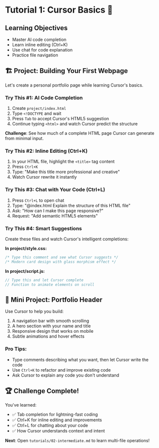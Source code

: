 # Tutorial 1: Cursor Basics 🌟

## Learning Objectives
- Master AI code completion
- Learn inline editing (Ctrl+K)  
- Use chat for code explanation
- Practice file navigation

## 🏗️ Project: Building Your First Webpage

Let's create a personal portfolio page while learning Cursor's basics.

### Try This #1: AI Code Completion

1. Create `project/index.html`
2. Type `<!DOCTYPE` and wait
3. Press `Tab` to accept Cursor's HTML5 suggestion
4. Continue typing `<html>` and watch Cursor predict the structure

**Challenge**: See how much of a complete HTML page Cursor can generate from minimal input.

### Try This #2: Inline Editing (Ctrl+K)

1. In your HTML file, highlight the `<title>` tag content
2. Press `Ctrl+K`
3. Type: "Make this title more professional and creative"
4. Watch Cursor rewrite it instantly

### Try This #3: Chat with Your Code (Ctrl+L)

1. Press `Ctrl+L` to open chat
2. Type: "@index.html Explain the structure of this HTML file"
3. Ask: "How can I make this page responsive?"
4. Request: "Add semantic HTML5 elements"

### Try This #4: Smart Suggestions

Create these files and watch Cursor's intelligent completions:

**In project/style.css:**
```css
/* Type this comment and see what Cursor suggests */
/* Modern card design with glass morphism effect */
```

**In project/script.js:**
```javascript
// Type this and let Cursor complete
// Function to animate elements on scroll
```

## 🎯 Mini Project: Portfolio Header

Use Cursor to help you build:
1. A navigation bar with smooth scrolling
2. A hero section with your name and title  
3. Responsive design that works on mobile
4. Subtle animations and hover effects

### Pro Tips:
- Type comments describing what you want, then let Cursor write the code
- Use `Ctrl+K` to refactor and improve existing code
- Ask Cursor to explain any code you don't understand

## 🏆 Challenge Complete!

You've learned:
- ✅ Tab completion for lightning-fast coding
- ✅ Ctrl+K for inline editing and improvements
- ✅ Ctrl+L for chatting about your code
- ✅ How Cursor understands context and intent

**Next**: Open `tutorials/02-intermediate.md` to learn multi-file operations! 